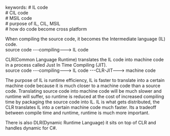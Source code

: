 keywords:
	# IL code  
	# CIL code  
	# MSIL code  
	# purpose of IL, CIL, MSIL  
	# how do code become cross platform

When compiling the source code, it becomes the Intermediate language (IL) code.  
source code ---compiling---> IL code  
  
CLR(Common Language Runtime) translates the IL code into machine code in a process called Just In Time Compiling (JIT).  
source code ---compiling---> IL code ---CLR-JIT---> machine code  
  
The purpose of IL is runtime efficiency, IL is faster to translate into a certain machine code because it is much closer to a machine code than a source code. Translating source code into machine code will be much slower and runtime will suffer, so runtime is reduced at the cost of increased compiling time by packaging the source code into IL. IL is what gets distributed, the CLR translates IL into a certain machine code much faster.
Its a tradeoff between compile time and runtime, runtime is much more important.

There is also DLR(Dynamic Runtime Language) it sits on top of CLR and handles dynamic for C#.